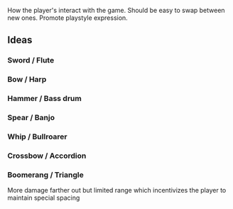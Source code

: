 How the player's interact with the game. Should be easy to swap between new ones. Promote playstyle expression.
## Ideas
### Sword / Flute
### Bow / Harp
### Hammer / Bass drum
### Spear / Banjo
### Whip / Bullroarer
### Crossbow / Accordion
### Boomerang / Triangle

More damage farther out but limited range which incentivizes the player to maintain special spacing